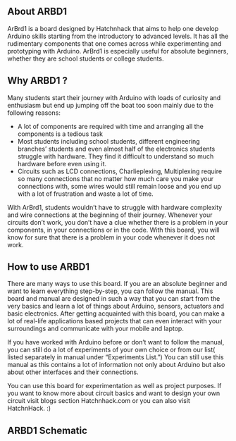 ## About ARBD1
ArBrd1 is a board designed by Hatchnhack that aims to help one develop Arduino skills starting from the introductory to advanced levels.
It has all the rudimentary components that one comes across while experimenting and prototyping with Arduino.
ArBrd1 is especially useful for absolute beginners, whether they are school students or college students.

## Why ARBD1 ?
Many students start their journey with Arduino with loads of curiosity and enthusiasm but end up jumping off the boat too soon
mainly due to the following reasons:
  - A lot of components are required with time and arranging all the components is a tedious task
  - Most students including school students, different engineering branches’ students and even almost half of the electronics students struggle with hardware. They find it difficult to understand so much hardware before even using it.
  - Circuits such as LCD connections, Charlieplexing, Multiplexing require so many connections that no matter how much care you make your connections with, some wires would still remain loose and you end up with a lot of frustration and waste a lot of time.

With ArBrd1, students wouldn’t have to struggle with hardware complexity and wire connections at the beginning of their journey.
Whenever your circuits don’t work, you don’t have a clue whether there is a problem in your components, in your connections or in the code. With this board, you will know for sure that there is a problem in your code whenever it does not work.

## How to use ARBD1

There are many ways to use this board. 
If you are an absolute beginner and want to learn everything step-by-step, you can follow the manual. 
This board and manual are designed in such a way that you can start from the very basics and learn a lot of things about Arduino, sensors, actuators and basic electronics. After getting acquainted with this board, you can make a lot of real-life applications based projects that can even interact with your surroundings and communicate with your mobile and laptop.

If you have worked with Arduino before or don’t want to follow the manual, 
you can still do a lot of experiments of your own choice or from our list( listed separately in manual under “Experiments List.”)
You can still use this manual as this contains a lot of information not only about Arduino but also about other interfaces and their connections.

You can use this board for experimentation as well as project purposes. 
If you want to know more about circuit basics and want to design your own circuit visit 
blogs section Hatchnhack.com or you can also visit HatchnHack. :)

## ARBD1 Schematic

